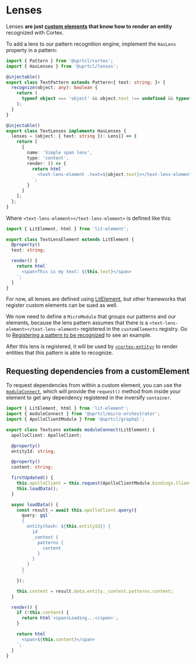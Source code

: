 # Lenses

Lenses **are just [custom elements](https://developers.google.com/web/fundamentals/web-components/customelements) that know how to render an entity** recognized with Cortex.

To add a lens to our pattern recognition engine, implement the `HasLens` property in a pattern:

```ts
import { Pattern } from '@uprtcl/cortex';
import { HasLenses } from '@uprtcl/lenses';

@injectable()
export class TextPattern extends Pattern<{ text: string; }> {
  recognize(object: any): boolean {
    return (
      typeof object === 'object' && object.text !== undefined && typeof object.text === 'string'
    );
  }
}

@injectable()
export class TextLenses implements HasLenses {
  lenses = (object: { text: string }): Lens[] => {
    return [
      {
        name: 'Simple span lens',
        type: 'content',
        render: () => {
          return html`
            <text-lens-element .text=${object.text}></text-lens-element>
          `;
        }
      }
    ];
  };
}
```

Where `<text-lens-element></text-lens-element>` is defined like this:

```ts
import { LitElement, html } from 'lit-element';

export class TextLensElement extends LitElement {
  @property()
  text: string;

  render() {
    return html`
      <span>This is my text: ${this.text}</span>
    `;
  }
}
```

For now, all lenses are defined using [LitElement](https://lit-element.polymer-project.org/), but other frameworks that register custom elements can be sued as well.

We now need to define a `MicroModule` that groups our patterns and our elements, because the lens pattern assumes that there is a `<text-lens-element></text-lens-element>` registered in the `customElements` registry. Go to [Registering a pattern to be recognized](/guides/cortex/loading-cortex.html#registering-a-pattern-to-be-recognized) to see an example.

After this lens is registered, it will be used by [`<cortex-entity>`](/guides/using-the-evees-module.html#using-cortex-entity) to render entities that this pattern is able to recognize.

## Requesting dependencies from a customElement

To request dependencies from within a custom element, you can use the [`moduleConnect`](https://github.com/uprtcl/js-uprtcl/blob/develop/packages/micro-orchestrator/src/elements/module-connect.mixin.ts), which will provide the `request()` method from inside your element to get any dependency registered in the inversify `container`.

```ts
import { LitElement, html } from 'lit-element';
import { moduleConnect } from '@uprtcl/micro-orchestrator';
import { ApolloClientModule } from '@uprtcl/graphql';

export class TextLens extends moduleConnect(LitElement) {
  apolloClient: ApolloClient;

  @property()
  entityId: string;

  @property()
  content: string;

  firstUpdated() {
    this.apolloClient = this.request(ApolloClientModule.bindings.Client);
    this.loadData();
  }

  async loadData() {
    const result = await this.apolloClient.query({
      query: gql`
      {
        entity(hash: ${this.entityId}) {
          id
          _context {
            patterns {
              content
            }
          }
        }
      }
      `
    });

    this.content = result.data.entity._context.patterns.content;
  }

  render() {
    if (!this.content) {
      return html`<span>Loading...</span>`;
    }

    return html`
      <span>${this.content}</span>
    `;
  }
}
```
